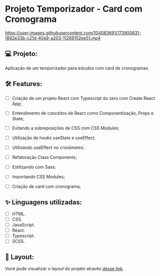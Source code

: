 # Projeto Temporizador - Card com Cronograma


https://user-images.githubusercontent.com/104083691/173900831-1892e33b-c21d-40e9-a203-11269152ee51.mp4

## 💻 Projeto:

Aplicação de um temporizador para estudos com card de cronogramas.

## :hammer_and_wrench: Features:

-   [ ] Criação de um projeto React com Typescript do zero com Create React App;
-   [ ] Entendimento de conceitos de React como Componentização, Props e State;
-   [ ] Evitando a sobreposições de CSS com CSS Modules;
-   [ ] Utilização de hooks useState e useEffect;
-   [ ] Utilizando useEffect no cronômetro;
-   [ ] Refatoração Class Components;
-   [ ] Estilizando com Sass;
-   [ ] Importando CSS Modules;
-   [ ] Criação de card com cronograma;


## ✨ Linguagens utilizadas:

-   [ ] HTML.
-   [ ] CSS.
-   [ ] JavaScript.
-   [ ] React.
-   [ ] Typescript.
-   [ ] SCSS.

## 🔖 Layout:

Você pode visualizar o layout do projeto através [desse link](#).
